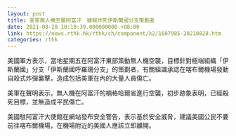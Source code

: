 ```yaml
---
layout: post
title: 美軍無人機空襲阿富汗　據報炸死伊斯蘭國分支策劃者
date: 2021-08-28 10:10:39.000000000 +08:00
link: https://news.rthk.hk/rthk/ch/component/k2/1607985-20210828.htm
categories: rthk
---
```


美國軍方表示，當地星期五在阿富汗東部策動無人機空襲，目標針對極端組織「伊斯蘭國」分支「伊斯蘭國呼羅珊分支」的策劃者，有關組識承認在喀布爾機場發動自殺式炸彈襲擊，造成包括美軍在內的大量人員傷亡。

美軍在聲明表示，無人機在阿富汗的楠格哈爾省進行空襲，初步跡象表明，已經殺死目標，並無造成平民傷亡。

美國駐阿富汗大使館在網站發布安全警告，表示基於安全威脅，建議美國公民不要前往喀布爾機場，在機場附近的美國人應該立即離開。

